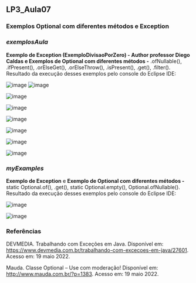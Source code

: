 ## LP3_Aula07

### Exemplos Optional com diferentes métodos e Exception

### ***exemplosAula***  
**Exemplo de Exception (ExemploDivisaoPorZero) - Author professor Diego Caldas e Exemplos de Optional com diferentes métodos -** .ofNullable(), .ifPresent(), .orElseGet(), .orElseThrow(), .isPresent(), .get(), .filter().  
Resultado da execução desses exemplos pelo console do Eclipse IDE:

![image](https://user-images.githubusercontent.com/70042571/168406540-2efdfcf4-ff79-4201-b345-b30b92d0af99.png)
![image](https://user-images.githubusercontent.com/70042571/168406406-3593bb47-0bad-4b92-8ecf-bf2e0db3246b.png)  

![image](https://user-images.githubusercontent.com/70042571/168406690-de3e1447-cc34-4bc6-a419-7dff0d3c9568.png)  

![image](https://user-images.githubusercontent.com/70042571/168406723-bacbd8cb-d841-4a7e-852a-8a80d39a4c82.png)  

![image](https://user-images.githubusercontent.com/70042571/168406747-a17ca6d0-f9cb-4ee3-89b9-037c0d34d68c.png)  

![image](https://user-images.githubusercontent.com/70042571/168406759-15d46c49-1026-434f-891b-9a2c5c74578d.png)  

![image](https://user-images.githubusercontent.com/70042571/168406779-0b1a8e4c-1a3d-431f-b0ca-6df16cfb6868.png)  

![image](https://user-images.githubusercontent.com/70042571/168406796-498e7e33-d3d2-437a-880e-c4b857e569c7.png)  

### ***myExamples*** 
**Exemplo de Exception** e **Exemplo de Optional com diferentes métodos -** static Optional.of(), .get(), static Optional.empty(), Optional.ofNullable().  
Resultado da execução desses exemplos pelo console do Eclipse IDE:  

![image](https://user-images.githubusercontent.com/70042571/168407270-dc79a48b-5928-496f-9e0c-0b565d477d5a.png)

![image](https://user-images.githubusercontent.com/70042571/169142109-46ff076b-5af6-4c45-b149-41230b5b2e31.png)


### Referências 

DEVMEDIA. Trabalhando com Exceções em Java. Disponível em: https://www.devmedia.com.br/trabalhando-com-excecoes-em-java/27601. Acesso em: 19 maio 2022.  

Mauda. Classe Optional – Use com moderação! Disponível em: http://www.mauda.com.br/?p=1383. Acesso em: 19 maio 2022.    

